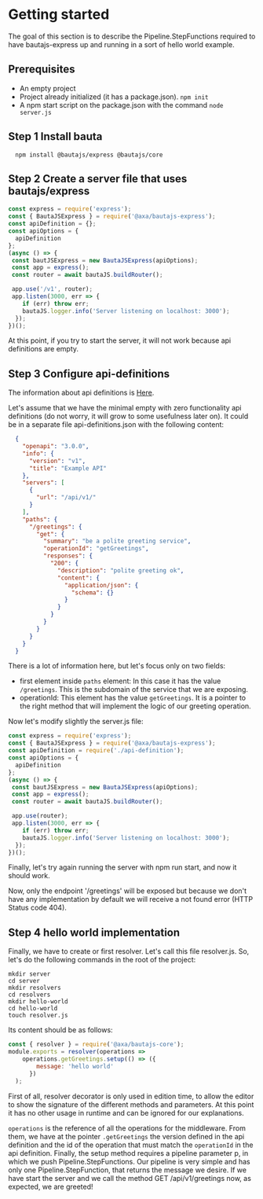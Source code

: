 # Getting started

The goal of this section is to describe the Pipeline.StepFunctions required to have bautajs-express up and running in a sort of hello world example.

## Prerequisites
- An empty project
- Project already initialized (it has a package.json). ``npm init``
- A npm start script on the package.json with the command `node server.js`

## Step 1 Install bauta

```console
  npm install @bautajs/express @bautajs/core
```

## Step 2 Create a server file that uses bautajs/express

```js
const express = require('express');
const { BautaJSExpress } = require('@axa/bautajs-express');
const apiDefinition = {};
const apiOptions = {
  apiDefinition
};
(async () => {
 const bautJSExpress = new BautaJSExpress(apiOptions);
 const app = express();
 const router = await bautaJS.buildRouter();

 app.use('/v1', router);
 app.listen(3000, err => {
    if (err) throw err;
    bautaJS.logger.info('Server listening on localhost: 3000');
  });
})();
```

At this point, if you try to start the server, it will not work because api definitions are empty.

## Step 3 Configure api-definitions

The information about api definitions is [Here](./api-definition.md).

Let's assume that we have the minimal empty with zero functionality api definitions (do not worry, it will grow to some usefulness later on). It could be in a separate file api-definitions.json with the following content:

```json
  {
    "openapi": "3.0.0",
    "info": {
      "version": "v1",
      "title": "Example API"
    },
    "servers": [
      {
        "url": "/api/v1/"
      }
    ],
    "paths": {
      "/greetings": {
        "get": {
          "summary": "be a polite greeting service",
          "operationId": "getGreetings",
          "responses": {
            "200": {
              "description": "polite greeting ok",
              "content": {
                "application/json": {
                  "schema": {}
                }
              }
            }
          }
        }
      }
    }
  }
```

There is a lot of information here, but let's focus only on two fields:

- first element inside ```paths``` element: In this case it has the value ```/greetings```. This is the subdomain of the service that we are exposing.
- operationId: This element has the value ```getGreetings```. It is a pointer to the right method that will implement the logic of our greeting operation.

Now let's modify slightly the server.js file:

```js
const express = require('express');
const { BautaJSExpress } = require('@axa/bautajs-express');
const apiDefinition = require('./api-definition');
const apiOptions = {
  apiDefinition
};
(async () => {
 const bautJSExpress = new BautaJSExpress(apiOptions);
 const app = express();
 const router = await bautaJS.buildRouter();

 app.use(router);
 app.listen(3000, err => {
    if (err) throw err;
    bautaJS.logger.info('Server listening on localhost: 3000');
  });
})();
```

Finally, let's try again running the server with npm run start, and now it should work.

Now, only the endpoint '/greetings' will be exposed but because we don't have any implementation by default we will receive a not found error (HTTP Status code 404).

## Step 4 hello world implementation
Finally, we have to create or first resolver. Let's call this file resolver.js. So, let's do the following commands in the root of the project:

```console
mkdir server
cd server
mkdir resolvers
cd resolvers
mkdir hello-world
cd hello-world
touch resolver.js
```

Its content should be as follows:
```js
const { resolver } = require('@axa/bautajs-core');
module.exports = resolver(operations =>
    operations.getGreetings.setup(() => ({
        message: 'hello world'
      })
  );
```

First of all, resolver decorator is only used in edition time, to allow the editor to show the signature of the different methods and
parameters. At this point it has no other usage in runtime and can be ignored for our explanations.

`operations` is the reference of all the operations for the middleware. From them, we have at the pointer `.getGreetings`  the version defined in the api definition and the id of the operation that must match the `operationId` in the api definition.
Finally, the setup method requires a pipeline parameter p, in which we push Pipeline.StepFunctions. Our pipeline is very simple and has only one Pipeline.StepFunction, that returns the message we desire.
If we have start the server and we call the method GET /api/v1/greetings now, as expected, we are greeted!
